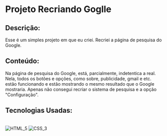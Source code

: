 # Projeto Recriando Goglle
## Descrição: 
Esse é um simples projeto em que eu criei. Recriei a página de pesquisa do Google.
## Conteúdo:
Na página de pesquisa do Google, está, parcialmente, indetentica a real. Nela, todos os botões e opções, como sobre, publicidade, gmail e etc. estão funcionando e estão mostrando o mesmo resultado que o Google mostraria. Apenas não consegui recriar o sistema de pesquisa e a opção "Configuração".
## Tecnologias Usadas:
<div style="display: inline-block"> <br/>
  <img align="center" alt="HTML_5" src="https://img.shields.io/badge/HTML5-E34F26?style=for-the-badge&logo=html5&logoColor=white">
  <img align="center" alt="CSS_3" src="https://img.shields.io/badge/CSS3-1572B6?style=for-the-badge&logo=css3&logoColor=white">
</div>
